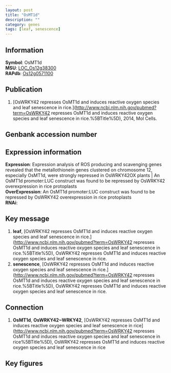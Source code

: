 ```yaml
---
layout: post
title: "OsMT1d"
description: ""
category: genes
tags: [leaf, senescence]
---
```


## Information
__Symbol__: OsMT1d  
__MSU__: [LOC_Os12g38300](http://rice.plantbiology.msu.edu/cgi-bin/ORF_infopage.cgi?orf=LOC_Os12g38300)  
__RAPdb__: [Os12g0571100](http://rapdb.dna.affrc.go.jp/viewer/gbrowse_details/irgsp1?name=Os12g0571100)  

## Publication
1. [OsWRKY42 represses OsMT1d and induces reactive oxygen species and leaf senescence in rice.](http://www.ncbi.nlm.nih.gov/pubmed?term=OsWRKY42 represses OsMT1d and induces reactive oxygen species and leaf senescence in rice.%5BTitle%5D), 2014, Mol Cells.

## Genbank accession number

## Expression information
__Expression__: Expression analysis of ROS producing and scavenging genes revealed that the metallothionein genes clustered on chromosome 12, especially OsMT1d, were strongly repressed in OsWRKY42OX plants |  An OsMT1d promoter:LUC construct was found to be repressed by OsWRKY42 overexpression in rice protoplasts  
__OverExpression__: An OsMT1d promoter:LUC construct was found to be repressed by OsWRKY42 overexpression in rice protoplasts  
__RNAi__:  

## Key message
1. __leaf__, [OsWRKY42 represses OsMT1d and induces reactive oxygen species and leaf senescence in rice.](http://www.ncbi.nlm.nih.gov/pubmed?term=OsWRKY42 represses OsMT1d and induces reactive oxygen species and leaf senescence in rice.%5BTitle%5D), OsWRKY42 represses OsMT1d and induces reactive oxygen species and leaf senescence in rice.
2. __senescence__, [OsWRKY42 represses OsMT1d and induces reactive oxygen species and leaf senescence in rice.](http://www.ncbi.nlm.nih.gov/pubmed?term=OsWRKY42 represses OsMT1d and induces reactive oxygen species and leaf senescence in rice.%5BTitle%5D), OsWRKY42 represses OsMT1d and induces reactive oxygen species and leaf senescence in rice.

## Connection
1. __OsMT1d__, __OsWRKY42~WRKY42__, [OsWRKY42 represses OsMT1d and induces reactive oxygen species and leaf senescence in rice](http://www.ncbi.nlm.nih.gov/pubmed?term=OsWRKY42 represses OsMT1d and induces reactive oxygen species and leaf senescence in rice%5BTitle%5D), OsWRKY42 represses OsMT1d and induces reactive oxygen species and leaf senescence in rice

## Key figures


